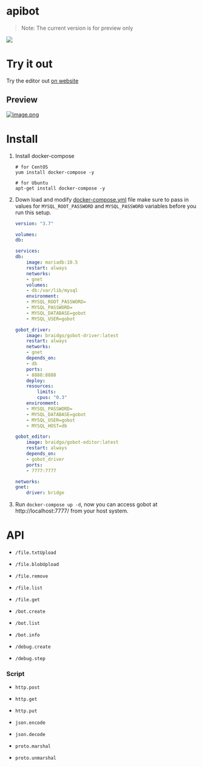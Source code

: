 # apibot

> Note: The current version is for preview only

[![](https://img.shields.io/badge/editor-code-2ca5e0?style=flat&logo=github)](https://github.com/pojol/gobot-editor)



# Try it out
Try the editor out [on website](http://1.117.168.37:7777/)

## Preview
[![image.png](https://i.postimg.cc/9Mb241MK/image.png)](https://postimg.cc/WFdCCG0w)

# Install
1. Install docker-compose
    ```shell
    # for CentOS
    yum install docker-compose -y

    # for Ubuntu
    apt-get install docker-compose -y
    ```

2. Down load and modify [docker-compose.yml](https://github.com/pojol/gobot-driver/blob/develop/docker-compose.yml) file make sure to pass in values for `MYSQL_ROOT_PASSWORD` and `MYSQL_PASSWORD` variables before you run this setup.

    ```yaml
    version: "3.7"

    volumes:
    db:

    services:
    db:
        image: mariadb:10.5
        restart: always
        networks:
        - gnet
        volumes:
        - db:/var/lib/mysql
        environment:
        - MYSQL_ROOT_PASSWORD=
        - MYSQL_PASSWORD=
        - MYSQL_DATABASE=gobot
        - MYSQL_USER=gobot

    gobot_driver:
        image: braidgo/gobot-driver:latest
        restart: always
        networks:
        - gnet
        depends_on:
        - db
        ports:
        - 8888:8888
        deploy:
        resources:
            limits:
            cpus: "0.3"
        environment:
        - MYSQL_PASSWORD=
        - MYSQL_DATABASE=gobot
        - MYSQL_USER=gobot
        - MYSQL_HOST=db

    gobot_editor:
        image: braidgo/gobot-editor:latest
        restart: always
        depends_on:
        - gobot_driver
        ports:
        - 7777:7777

    networks:
    gnet:
        driver: bridge
    ```
3. Run `docker-compose up -d`, now you can access gobot at http://localhost:7777/ from your host system.



# API
* `/file.txtUpload`
* `/file.blobUpload`
* `/file.remove`
* `/file.list`
* `/file.get`

* `/bot.create`
* `/bot.list`
* `/bot.info`

* `/debug.create`
* `/debug.step`


### Script
* `http.post`
* `http.get`
* `http.put`

* `json.encode`
* `json.decode`

* `proto.marshal`
* `proto.unmarshal`
